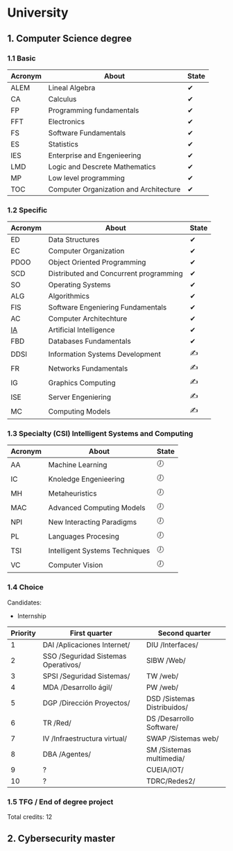 # University 

## 1. Computer Science degree

### 1.1 Basic 

|Acronym|About|State|
|-------|----|-----|
|ALEM|Lineal Algebra|✔|
|CA|Calculus|✔|
|FP|Programming fundamentals|✔|
|FFT|Electronics|✔|
|FS|Software Fundamentals|✔|
|ES|Statistics|✔|
|IES|Enterprise and Engenieering|✔|
|LMD|Logic and Descrete Mathematics|✔|
|MP|Low level programming|✔|
|TOC|Computer Organization and Architecture|✔|

### 1.2 Specific 

|Acronym|About|State|
|-------|-----|-----|
|ED|Data Structures|✔|
|EC|Computer Organization|✔|
|PDOO|Object Oriented Programming|✔|
|SCD|Distributed and Concurrent programming|✔|
|SO|Operating Systems|✔|
|ALG|Algorithmics|✔|
|FIS|Software Engeniering Fundamentals|✔|
|AC|Computer Architechture|✔|
|[IA](https://github.com/Cristinasj/chatBot)|Artificial Intelligence|✔|
|FBD|Databases Fundamentals|✔|
|DDSI|Information Systems Development|✍|
|FR|Networks Fundamentals|✍|
|IG|Graphics Computing|✍|
|ISE|Server Engeniering|✍|
|MC|Computing Models|✍|

### 1.3 Specialty (CSI) Intelligent Systems and Computing

|Acronym|About|State|
|-------|-----|-----|
|AA|Machine Learning|🕖|
|IC|Knoledge Engenieering|🕖|
|MH|Metaheuristics|🕖|
|MAC|Advanced Computing Models|🕖|
|NPI|New Interacting Paradigms|🕖|
|PL|Languages Procesing|🕖|
|TSI|Intelligent Systems Techniques|🕖|
|VC|Computer Vision|🕖|

### 1.4 Choice 

Candidates: 

- Internship

|Priority|First quarter|Second quarter|
|--------|-------------|--------------|
|1|DAI /Aplicaciones Internet/|DIU /Interfaces/|
|2|SSO /Seguridad Sistemas Operativos/|SIBW /Web/|
|3|SPSI /Seguridad Sistemas/|TW /web/|
|4|MDA /Desarrollo ágil/|PW /web/|
|5|DGP /Dirección Proyectos/|DSD /Sistemas Distribuidos/|
|6|TR /Red/|DS /Desarrollo Software/|
|7|IV /Infraestructura virtual/|SWAP /Sistemas web/|
|8|DBA /Agentes/|SM /Sistemas multimedia/|
|9|?|CUEIA/IOT/|
|10|?|TDRC/Redes2/|

### 1.5 TFG / End of degree project

Total credits: 12

## 2. Cybersecurity master

